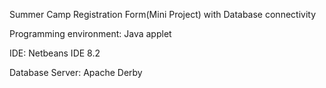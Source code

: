 Summer Camp Registration Form(Mini Project)
with Database connectivity

Programming environment:
Java applet

IDE:
Netbeans IDE 8.2

Database Server:
Apache Derby
